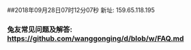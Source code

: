 ##2018年09月28日07时12分07秒 新址: 159.65.118.195
### 兔友常见问题及解答: https://github.com/wanggonging/d/blob/w/FAQ.md
